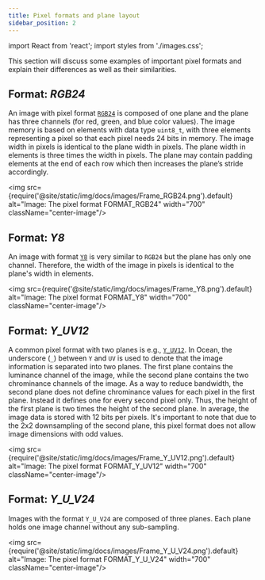 ```yaml
---
title: Pixel formats and plane layout
sidebar_position: 2
---
```


import React from 'react';
import styles from './images.css';

This section will discuss some examples of important pixel formats and explain their differences as well as their similarities.

## Format: *RGB24*

An image with pixel format [`RGB24`](https://github.com/facebookresearch/ocean/blob/main/impl/ocean/base/Frame.h#L312) is composed of one plane and the plane has three channels (for red, green, and blue color values). The image memory is based on elements with data type `uint8_t`, with three elements representing a pixel so that each pixel needs 24 bits in memory. The image width in pixels is identical to the plane width in pixels. The plane width in elements is three times the width in pixels. The plane may contain padding elements at the end of each row which then increases the plane’s stride accordingly.

<img src={require('@site/static/img/docs/images/Frame_RGB24.png').default} alt="Image: The pixel format FORMAT_RGB24" width="700" className="center-image"/>

## Format: *Y8*

An image with format [`Y8`](https://github.com/facebookresearch/ocean/blob/main/impl/ocean/base/Frame.h#L591) is very similar to `RGB24` but the plane has only one channel. Therefore, the width of the image in pixels is identical to the plane's width in elements.

<img src={require('@site/static/img/docs/images/Frame_Y8.png').default} alt="Image: The pixel format FORMAT_Y8" width="700" className="center-image"/>

## Format: *Y_UV12*

A common pixel format with two planes is e.g., [`Y_UV12`](https://fburl.com/diffusion/tfyc4yzm). In Ocean, the  underscore (`_`) between `Y` and `UV` is used to denote that the image information is separated into two planes. The first plane contains the luminance channel of the image, while the second plane contains the two chrominance channels of the image. As a way to reduce bandwidth, the second plane does not define chrominance values for each pixel in the first plane. Instead it defines one for every second pixel only. Thus, the height of the first plane is two times the height of the second plane. In average, the image data is stored with 12 bits per pixels. It's important to note that due to the 2x2 downsampling of the second plane, this pixel format does not allow image dimensions with odd values.

<img src={require('@site/static/img/docs/images/Frame_Y_UV12.png').default} alt="Image: The pixel format FORMAT_Y_UV12" width="700" className="center-image"/>

## Format: *Y_U_V24*

Images with the format `Y_U_V24` are composed of three planes. Each plane holds one image channel without any sub-sampling.

<img src={require('@site/static/img/docs/images/Frame_Y_U_V24.png').default} alt="Image: The pixel format FORMAT_Y_U_V24" width="700" className="center-image"/>
